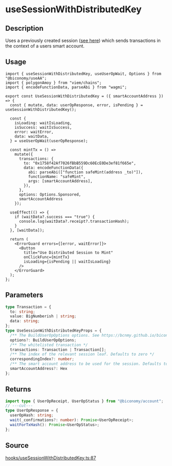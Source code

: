 # useSessionWithDistributedKey

## Description

Uses a previously created session ([see here](/smartAccountsV2/react/useCreateSessionWithDistributedKey)) which sends transactions in the context of a users smart account.

## Usage

```tsx
import { useSessionWithDistributedKey, useUserOpWait, Options } from "@biconomy/useAA";
import { polygonAmoy } from "viem/chains";
import { encodeFunctionData, parseAbi } from "wagmi";

export const UseSessionWithDistributedKey = ({ smartAccountAddress }) => {
  const { mutate, data: userOpResponse, error, isPending } = useSessionWithDistributedKey();

  const {
    isLoading: waitIsLoading,
    isSuccess: waitIsSuccess,
    error: waitError,
    data: waitData,
  } = useUserOpWait(userOpResponse);

  const mintTx = () =>
    mutate({
      transactions: {
        to: "0x1758f42Af7026fBbB559Dc60EcE0De3ef81f665e",
        data: encodeFunctionData({
          abi: parseAbi(["function safeMint(address _to)"]),
          functionName: "safeMint",
          args: [smartAccountAddress],
        }),
      },
      options: Options.Sponsored,
      smartAccountAddress
    });

  useEffect(() => {
    if (waitData?.success === "true") {
      console.log(waitData?.receipt?.transactionHash);
    }
  }, [waitData]);

  return (
    <ErrorGuard errors={[error, waitError]}>
      <Button
        title="Use Distributed Session to Mint"
        onClickFunc={mintTx}
        isLoading={isPending || waitIsLoading}
      />
    </ErrorGuard>
  );
};
```

## Parameters

```ts
type Transaction = {
  to: string;
  value: BigNumberish | string;
  data: string;
};
type UseSessionWithDistributedKeyProps = {
  /** The BuildUserOpOptions options. See https://bcnmy.github.io/biconomy-client-sdk/types/BuildUserOpOptions.html for further detail */
  options?: BuildUserOpOptions;
  /** The whitelisted transaction */
  transactions: Transaction | Transaction[];
  /** The index of the relevant session leaf. Defaults to zero */
  correspondingIndex?: number;
  /** The smart account address to be used for the session. Defaults to the connected smartAccount. */
  smartAccountAddress?: Hex
};
```

## Returns

```ts twoslash
import type { UserOpReceipt, UserOpStatus } from "@biconomy/account";
// ---cut---
type UserOpResponse = {
  userOpHash: string;
  wait(_confirmations?: number): Promise<UserOpReceipt>;
  waitForTxHash(): Promise<UserOpStatus>;
};
```


## Source

[hooks/useSessionWithDistributedKey.ts:87](https://github.com/bcnmy/useAA/blob/main/src/hooks/useSessionWithDistributedKey.ts#L87)

